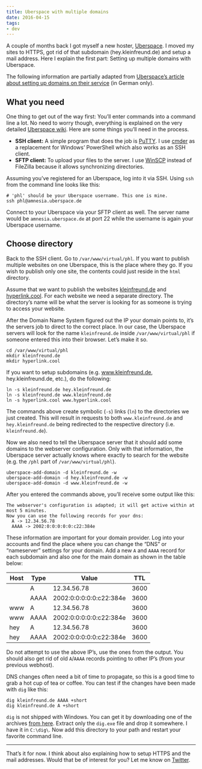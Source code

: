 ```yaml
---
title: Uberspace with multiple domains
date: 2016-04-15
tags:
- dev
---
```

A couple of months back I got myself a new hoster, [Uberspace](https://uberspace.de/). I moved my sites to HTTPS, got rid of that subdomain (hey.kleinfreund.de) and setup a mail address. Here I explain the first part: Setting up multiple domains with Uberspace.

<!--more-->

The following information are partially adapted from [Uberspace’s article about setting up domains on their service](https://wiki.uberspace.de/domain:verwalten) (in German only).

## What you need

One thing to get out of the way first: You’ll enter commands into a command line a lot. No need to worry though, everything is explained on the very detailed [Uberspace wiki](https://wiki.uberspace.de/). Here are some things you’ll need in the process.

- **SSH client:** A simple program that does the job is [PuTTY](http://www.chiark.greenend.org.uk/~sgtatham/putty/download.html). I use [cmder](http://cmder.net/) as a replacement for Windows’ PowerShell which also works as an SSH client.
- **SFTP client:** To upload your files to the server. I use [WinSCP](https://winscp.net/eng/download.php) instead of FileZilla because it allows synchronizing directories.

Assuming you’ve registered for an Uberspace, log into it via SSH. Using `ssh` from the command line looks like this:

```
# 'phl' should be your Uberspace username. This one is mine.
ssh phl@amnesia.uberspace.de
```

Connect to your Uberspace via your SFTP client as well. The server name would be `amnesia.uberspace.de` at port 22 while the username is again your Uberspace username.

## Choose directory

Back to the SSH client. Go to `/var/www/virtual/phl`. If you want to publish multiple websites on one Uberspace, this is the place where they go. If you wish to publish only one site, the contents could just reside in the `html` directory.

Assume that we want to publish the websites [kleinfreund.de](https://kleinfreund.de) and [hyperlink.cool](https://hyperlink.cool). For each website we need a separate directory. The directory’s name will be what the server is looking for as someone is trying to access your website.

After the Domain Name System figured out the IP your domain points to, it’s the servers job to direct to the correct place. In our case, the Uberspace servers will look for the name `kleinfreund.de` inside `/var/www/virtual/phl` if someone entered this into their browser. Let’s make it so.

```
cd /var/www/virtual/phl
mkdir kleinfreund.de
mkdir hyperlink.cool
```

If you want to setup subdomains (e.g. www.kleinfreund.de, hey.kleinfreund.de, etc.), do the following:

```
ln -s kleinfreund.de hey.kleinfreund.de
ln -s kleinfreund.de www.kleinfreund.de
ln -s hyperlink.cool www.hyperlink.cool
```

The commands above create symbolic (`-s`) links (`ln`) to the directories we just created. This will result in requests to both `www.kleinfreund.de` and `hey.kleinfreund.de` being redirected to the respective directory (i.e. `kleinfreund.de`).

Now we also need to tell the Uberspace server that it should add some domains to the webserver configuration. Only with that information, the Uberspace server actually knows where exactly to search for the website (e.g. the `/phl` part of `/var/www/virtual/phl`).

```
uberspace-add-domain -d kleinfreund.de -w
uberspace-add-domain -d hey.kleinfreund.de -w
uberspace-add-domain -d www.kleinfreund.de -w
```

After you entered the commands above, you’ll receive some output like this:

```
The webserver's configuration is adapted; it will get active within at most 5 minutes.
Now you can use the following records for your dns:
  A -> 12.34.56.78
  AAAA -> 2002:0:0:0:0:0:c22:384e
```

These information are important for your domain provider. Log into your accounts and find the place where you can change the “DNS” or “nameserver” settings for your domain. Add a new `A` and `AAAA` record for each subdomain and also one for the main domain as shown in the table below:

| Host | Type | Value                   | TTL  |
|------|------|-------------------------|------|
|      | A    | 12.34.56.78             | 3600 |
|      | AAAA | 2002:0:0:0:0:0:c22:384e | 3600 |
| www  | A    | 12.34.56.78             | 3600 |
| www  | AAAA | 2002:0:0:0:0:0:c22:384e | 3600 |
| hey  | A    | 12.34.56.78             | 3600 |
| hey  | AAAA | 2002:0:0:0:0:0:c22:384e | 3600 |

Do not attempt to use the above IP’s, use the ones from the output. You should also get rid of old `A`/`AAAA` records pointing to other IP’s (from your previous webhost).

DNS changes often need a bit of time to propagate, so this is a good time to grab a hot cup of tea or coffee. You can test if the changes have been made with `dig` like this:

```
dig kleinfreund.de AAAA +short
dig kleinfreund.de A +short
```

<p class="note"><code>dig</code> is not shipped with Windows. You can get it by downloading one of the archives <a href="ftp://ftp.nominum.com/pub/isc/bind9/9.9.8/">from here</a>. Extract only the <code>dig.exe</code> file and drop it somewhere. I have it in <code>C:\dig\</code>. Now add this directory to your path and restart your favorite command line.</p>

---

That’s it for now. I think about also explaining how to setup HTTPS and the mail addresses. Would that be of interest for you? Let me know on [Twitter](https://twitter.com/kleinfreund).
